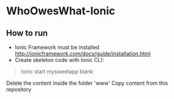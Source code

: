 # WhoOwesWhat-Ionic

## How to run
- Ionic Framework must be installed http://ionicframework.com/docs/guide/installation.html
- Create skeleton code with Ionic CLI: 
> ionic start mysweetapp blank

Delete the content inside the folder 'www' 
Copy content from this repository

